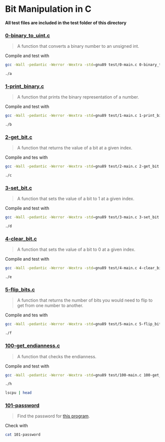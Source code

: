 # Bit Manipulation in C

**All test files are included in the test folder of this directory**

### [0-binary_to_uint.c](./0-binary_to_uint.c)

> A function that converts a binary number to an unsigned int.

Compile and test with
```bash
gcc -Wall -pedantic -Werror -Wextra -std=gnu89 test/0-main.c 0-binary_to_uint.c -o a
```
```bash
./a
```

### [1-print_binary.c](./1-print_binary.c)

> A function that prints the binary representation of a number.

Compile and test with
```bash
gcc -Wall -pedantic -Werror -Wextra -std=gnu89 test/1-main.c 1-print_binary.c _putchar.c -o b
```
```bash
./b
```

### [2-get_bit.c](./2-get_bit.c)

> A function that returns the value of a bit at a given index.

Compile and tes with
```bash
gcc -Wall -pedantic -Werror -Wextra -std=gnu89 test/2-main.c 2-get_bit.c -o c
```
```bash
./c
```

### [3-set_bit.c](./3-set_bit.c)

> A function that sets the value of a bit to 1 at a given index.

Compile and test with
```bash
gcc -Wall -pedantic -Werror -Wextra -std=gnu89 test/3-main.c 3-set_bit.c -o d
```
```bash
./d
```

### [4-clear_bit.c](./4-clear_bit.c)

> A function that sets the value of a bit to 0 at a given index.

Compile and test with
```bash
gcc -Wall -pedantic -Werror -Wextra -std=gnu89 test/4-main.c 4-clear_bit.c -o e
```
```bash
./e
```

### [5-flip_bits.c](./5-flip_bits.c)

>  A function that returns the number of bits you would need to flip to get from one number to another.

Compile and tes with
```bash
gcc -Wall -pedantic -Werror -Wextra -std=gnu89 test/5-main.c 5-flip_bits.c -o f
```
```bash
./f
```

### [100-get_endianness.c](./100-get_endianness.c)

> A function that checks the endianness.

Compile and test with
```bash
gcc -Wall -pedantic -Werror -Wextra -std=gnu89 test/100-main.c 100-get_endianness.c -o h
```
```bash
./h
```
```bash
lscpu | head
```

### [101-password](./101-password)

> Find the password for [this program](https://github.com/alx-tools/0x13.c).

Check with
```bash
cat 101-password
```